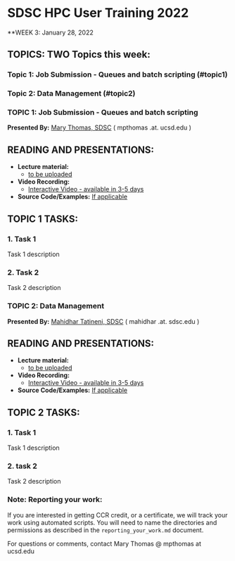 # SDSC HPC User Training 2022

**WEEK 3: January 28, 2022

## TOPICS: TWO Topics this week:
### Topic 1: Job Submission - Queues and batch scripting (#topic1)
### Topic 2: Data Management (#topic2)


### TOPIC 1:  Job Submission - Queues and batch scripting <a name="#topic1"></a>
**Presented By:** [Mary Thomas, SDSC](https://www.sdsc.edu/research/researcher_spotlight/thomas_mary.html) ( mpthomas .at. ucsd.edu )

## READING AND PRESENTATIONS:
* **Lecture material:** 
   * [to be uploaded]()
* **Video Recording:** 
   * [Interactive Video - available in 3-5 days]()
* **Source Code/Examples:** [If applicable]()

## TOPIC 1 TASKS:

### 1. Task 1
Task 1 description 


### 2. Task 2
Task 2 description 

### TOPIC 2: Data Management  <a name="#topic2"></a>
**Presented By:** [Mahidhar Tatineni, SDSC](https://www.sdsc.edu/research/researcher_spotlight/tatineni_mahidhar.html) ( mahidhar  .at.  sdsc.edu )

## READING AND PRESENTATIONS:
* **Lecture material:** 
   * [to be uploaded]()
* **Video Recording:** 
   * [Interactive Video - available in 3-5 days]()
* **Source Code/Examples:** [If applicable]()

## TOPIC 2 TASKS:

### 1. Task 1
Task 1 description 


### 2. task 2
Task 2 description 

### Note: Reporting your work:
If you are interested in getting CCR credit, or a certificate, we will track your work using automated scripts.
You will need to name the directories and permissions as described in the ``reporting_your_work.md`` document.



For questions or comments, contact Mary Thomas @ mpthomas  at  ucsd.edu
